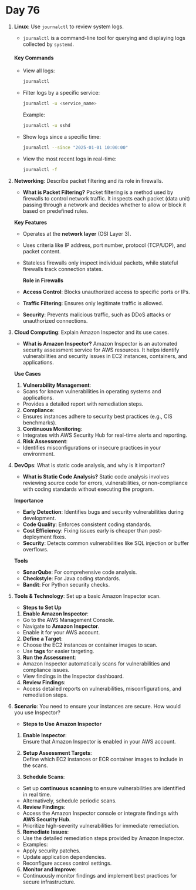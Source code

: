 # Day 76

1. **Linux**: Use `journalctl` to review system logs.
   - `journalctl` is a command-line tool for querying and displaying logs collected by `systemd`.

   #### **Key Commands**
   - View all logs:
     ```bash
     journalctl
     ```
   - Filter logs by a specific service:
     ```bash
     journalctl -u <service_name>
     ```
     Example:  
     ```bash
     journalctl -u sshd
     ```
   - Show logs since a specific time:
     ```bash
     journalctl --since "2025-01-01 10:00:00"
     ```
   - View the most recent logs in real-time:
     ```bash
     journalctl -f
     ```


2. **Networking**: Describe packet filtering and its role in firewalls.
   * **What is Packet Filtering?**
Packet filtering is a method used by firewalls to control network traffic. It inspects each packet (data unit) passing through a network and decides whether to allow or block it based on predefined rules.

    **Key Features**
   - Operates at the **network layer** (OSI Layer 3).
   - Uses criteria like IP address, port number, protocol (TCP/UDP), and packet content.
   - Stateless firewalls only inspect individual packets, while stateful firewalls track connection states.
   
     **Role in Firewalls**
   - **Access Control**: Blocks unauthorized access to specific ports or IPs.
   - **Traffic Filtering**: Ensures only legitimate traffic is allowed.
   - **Security**: Prevents malicious traffic, such as DDoS attacks or unauthorized connections.


3. **Cloud Computing**: Explain Amazon Inspector and its use cases.
   * **What is Amazon Inspector?**
Amazon Inspector is an automated security assessment service for AWS resources. It helps identify vulnerabilities and security issues in EC2 instances, containers, and applications.

   **Use Cases**
    1. **Vulnerability Management**:
    - Scans for known vulnerabilities in operating systems and applications.
    - Provides a detailed report with remediation steps.
    
    2. **Compliance**:
    - Ensures instances adhere to security best practices (e.g., CIS benchmarks).
    
    3. **Continuous Monitoring**:
    - Integrates with AWS Security Hub for real-time alerts and reporting.
    
    4. **Risk Assessment**:
    - Identifies misconfigurations or insecure practices in your environment.


4. **DevOps**: What is static code analysis, and why is it important?
   * **What is Static Code Analysis?**
Static code analysis involves reviewing source code for errors, vulnerabilities, or non-compliance with coding standards without executing the program.

   **Importance**
   - **Early Detection**: Identifies bugs and security vulnerabilities during development.
   - **Code Quality**: Enforces consistent coding standards.
   - **Cost Efficiency**: Fixing issues early is cheaper than post-deployment fixes.
   - **Security**: Detects common vulnerabilities like SQL injection or buffer overflows.

   **Tools**
   - **SonarQube**: For comprehensive code analysis.
   - **Checkstyle**: For Java coding standards.
   - **Bandit**: For Python security checks.


5. **Tools & Technology**: Set up a basic Amazon Inspector scan.
   * **Steps to Set Up**
    1. **Enable Amazon Inspector**:
    - Go to the AWS Management Console.
    - Navigate to **Amazon Inspector**.
    - Enable it for your AWS account.
    
    2. **Define a Target**:
    - Choose the EC2 instances or container images to scan.
    - Use **tags** for easier targeting.
    
    3. **Run the Assessment**:
    - Amazon Inspector automatically scans for vulnerabilities and compliance issues.
    - View findings in the Inspector dashboard.
    
    4. **Review Findings**:
    - Access detailed reports on vulnerabilities, misconfigurations, and remediation steps.


6. **Scenario**: You need to ensure your instances are secure. How would you use Inspector?
   * **Steps to Use Amazon Inspector**
    1. **Enable Inspector**:  
       Ensure that Amazon Inspector is enabled in your AWS account.
    
    2. **Setup Assessment Targets**:  
       Define which EC2 instances or ECR container images to include in the scans.
    
    3. **Schedule Scans**:  
    - Set up **continuous scanning** to ensure vulnerabilities are identified in real time.
    - Alternatively, schedule periodic scans.
    
    4. **Review Findings**:
    - Access the Amazon Inspector console or integrate findings with **AWS Security Hub**.
    - Prioritize high-severity vulnerabilities for immediate remediation.
    
    5. **Remediate Issues**:
    - Use the detailed remediation steps provided by Amazon Inspector.
    - Examples:
     - Apply security patches.
     - Update application dependencies.
     - Reconfigure access control settings.
    
    6. **Monitor and Improve**:
    - Continuously monitor findings and implement best practices for secure infrastructure.



